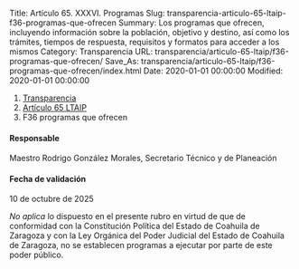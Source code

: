 Title: Artículo 65. XXXVI. Programas
Slug: transparencia-articulo-65-ltaip-f36-programas-que-ofrecen
Summary: Los programas que ofrecen, incluyendo información sobre la población, objetivo y destino, así como los trámites, tiempos de respuesta, requisitos y formatos para acceder a los mismos
Category: Transparencia
URL: transparencia/articulo-65-ltaip/f36-programas-que-ofrecen/
Save_As: transparencia/articulo-65-ltaip/f36-programas-que-ofrecen/index.html
Date: 2020-01-01 00:00:00
Modified: 2020-01-01 00:00:00


<nav aria-label="breadcrumb">
<ol class="breadcrumb">
<li class="breadcrumb-item"><a href="../../">Transparencia</a></li>
<li class="breadcrumb-item"><a href="../">Artículo 65 LTAIP</a></li>
<li class="breadcrumb-item active" aria-current="page">F36 programas que ofrecen</li>
</ol>
</nav>



#### Responsable

Maestro Rodrigo González Morales, Secretario Técnico y de Planeación


#### Fecha de validación

10 de octubre de 2025


*No aplica* lo dispuesto en el presente rubro en virtud de que de conformidad con la Constitución Política del Estado de Coahuila de Zaragoza y con la Ley Orgánica del Poder Judicial del Estado de Coahuila de Zaragoza, no se establecen programas a ejecutar por parte de este poder público.